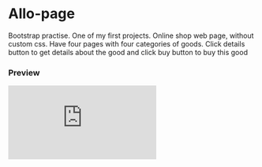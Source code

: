# Allo-page
Bootstrap practise. One of my first projects. Online shop web page, without custom css. Have four pages with four categories of goods. Click details button to get details about the good and click buy button to buy this good

### Preview

![prev image](https://files.fm/thumb_show.php?i=x2qxw9fhe "preview")
